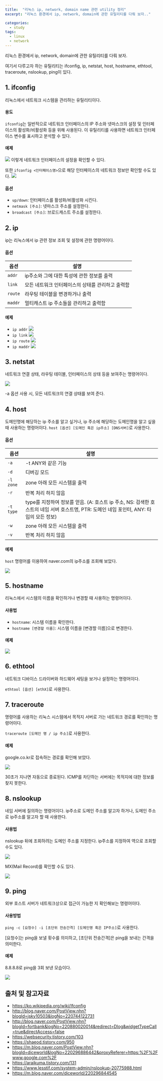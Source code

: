 ```yaml
---
title:  "리눅스 ip, network, domain name 관련 utility 정리"
excerpt: "리눅스 환경에서 ip, network, domain에 관한 유틸리티를 다뤄 보자.."

categories:
  - study
tags:
  - linux
  - network
---
```


리눅스 환경에서 ip, network, domain에 관한 유틸리티를 다뤄 보자.

여기서 다루고자 하는 유틸리티는 ifconfig, ip, netstat, host, hostname, ethtool, traceroute, nslookup, ping이 있다.

## 1. ifconfig

리눅스에서 네트워크 시스템을 관리하는 유틸리티이다.

#### 용도
`ifconfig`는 일반적으로 네트워크 인터페이스의 IP 주소와 넷마스크의 설정 및 인터페이스의 활성화/비활성화 등을 위해 사용된다. 이 유틸리티를 사용하면 네트워크 인터페이스 변수를 표시하고 분석할 수 있다.

#### 예제
![](https://chanhk-im.github.io/assets/images/linux-utility1/ifconfig1.png)
이렇게 네트워크 인터페이스의 설정을 확인할 수 있다.

또한 `ifconfig <인터페이스명>`으로 해당 인터페이스의 네트워크 정보만 확인할 수도 있다.
![](https://chanhk-im.github.io/assets/images/linux-utility1/ifconfig2.png)

#### 옵션
- `up/down`: 인터페이스를 활성화/비활성화 시킨다.
- `netmask [주소]`: 넷마스크 주소를 설정한다.
- `broadcast [주소]`: 브로드캐스트 주소를 설정한다.

## 2. ip

ip는 리눅스에서 ip 관련 정보 조회 및 설정에 관한 명령어이다.

#### 옵션

| 옵션      | 설명                          |
| ------- | --------------------------- |
| `addr`  | ip주소와 그에 대한 특성에 관한 정보를 출력   |
| `link`  | 모든 네트워크 인터페이스의 상태를 관리하고 출력함 |
| `route` | 라우팅 테이블을 변경하거나 출력           |
| `maddr` | 멀티캐스트 ip 주소들을 관리하고 출력함      |

#### 예제
- `ip addr`
  ![](https://chanhk-im.github.io/assets/images/linux-utility1/ip-addr.png)
- `ip link`
  ![](https://chanhk-im.github.io/assets/images/linux-utility1/ip-link.png)
- `ip route`
  ![](https://chanhk-im.github.io/assets/images/linux-utility1/ip-route.png)
- `ip maddr`
  ![](https://chanhk-im.github.io/assets/images/linux-utility1/ip-maddr.png)

## 3. netstat

네트워크 연결 상태, 라우팅 테이블, 인터페이스의 상태 등을 보여주는 명령어이다.

![](https://chanhk-im.github.io/assets/images/linux-utility1/ip-maddr.png)

-a 옵션 사용 시, 모든 네트워크의 연결 상태를 보여 준다.

## 4. host

도메인명에 해당하는 ip 주소를 알고 싶거나, ip 주소에 해당하는 도메인명을 알고 싶을 때 사용하는 명령어이다.
`host [옵션] [도메인 혹은 ip주소] [DNS서버]`로 사용한다.

#### 옵션

| 옵션        | 설명                 |
| --------- | ------------------ |
| `-a`      | -t ANY와 같은 기능      |
| `-d`      | 디버깅 모드             |
| `-l zone` | zone 아래 모든 시스템을 출력 |
| `-r`      | 반복 처리 하지 않음        |
| `-t type` | type를 지정하여 정보를 얻음. (A: 호스트 ip 주소, NS: 검색한 호스트의 네임 서버 호스트명, PTR: 도메인 네임 포인터, ANY: 타입의 모든 정보) |
| `-w`      | zone 아래 모든 시스템을 출력 |
| `-v`      | 반복 처리 하지 않음        |

#### 예제

`host` 명령어를 이용하여 naver.com의 ip주소를 조회해 보았다.

![](https://chanhk-im.github.io/assets/images/linux-utility1/host.png)

## 5. hostname

리눅스에서 시스템의 이름을 확인하거나 변경할 때 사용하는 명령어이다.

#### 사용법
- `hostname`: 시스템 이름을 확인한다.
- `hostname [변경할 이름]`: 시스템 이름을 [변경할 이름]으로 변경한다.
  
#### 예제

![](https://chanhk-im.github.io/assets/images/linux-utility1/hostname.png)

## 6. ethtool

네트워크 디바이스 드라이버와 하드웨어 세팅을 보거나 설정하는 명령어이다.

`ethtool [옵션] [ethX]`로 사용한다.

## 7. traceroute

명령어를 사용하는 리눅스 시스템에서 목적지 서버로 가는 네트워크 경로를 확인하는 명령어이다.

`traceroute [도메인 명 / ip 주소]`로 사용한다.

#### 예제

google.co.kr로 접속하는 경로를 확인해 보았다.

![](https://chanhk-im.github.io/assets/images/linux-utility1/traceroute.png)

30초가 지나면 자동으로 종료된다. ICMP를 차단하는 서버에는 목적지에 대한 정보를 찾지 못한다.

## 8. nslookup

네임 서버에 질의하는 명령어이다.
ip주소로 도메인 주소를 알고자 하거나, 도메인 주소로 ip주소를 알고자 할 때 사용한다.

#### 사용법
nslookup 뒤에 조회하려는 도메인 주소를 지정한다. ip주소를 지정하여 역으로 조회할 수도 있다.

![](https://chanhk-im.github.io/assets/images/linux-utility1/nslookup1.png)

MX(Mail Record)를 확인할 수도 있다.

![](https://chanhk-im.github.io/assets/images/linux-utility1/nslookup2.png)

## 9. ping

외부 호스트 서버가 네트워크상으로 접근이 가능한 지 확인해보는 명령어이다.

#### 사용방법

`ping -c [요청수] -i [초단위 전송간격] [도메인명 혹은 IP주소]`로 사용한다.

[요청수]는 ping을 보낼 횟수를 의미하고, [초단위 전송간격]은 ping을 보내는 간격을 의미한다.

#### 예제

8.8.8.8로 ping을 3회 보낸 모습이다.

![](https://chanhk-im.github.io/assets/images/linux-utility1/ping.png)

## 출처 및 참고자료
- https://ko.wikipedia.org/wiki/Ifconfig
- http://blog.naver.com/PostView.nhn?blogId=jsky10503&logNo=220744122731
- http://blog.naver.com/PostView.nhn?blogId=fortbank&logNo=220880020014&redirect=Dlog&widgetTypeCall=true&directAccess=false
- https://websecurity.tistory.com/103
- https://shaeod.tistory.com/950
- https://m.blog.naver.com/PostView.nhn?blogId=diceworld&logNo=220296886442&proxyReferer=https:%2F%2Fwww.google.com%2F
- https://araikuma.tistory.com/131
- https://www.lesstif.com/system-admin/nslookup-20775988.html
- https://m.blog.naver.com/diceworld/220296844545